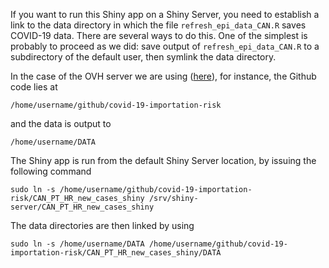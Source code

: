 If you want to run this Shiny app on a Shiny Server, you need to establish a link to the data directory in which the file `refresh_epi_data_CAN.R` saves COVID-19 data. There are several ways to do this. One of the simplest is probably to proceed as we did: save output of `refresh_epi_data_CAN.R` to a subdirectory of the default user, then symlink the data directory.

In the case of the OVH server we are using ([here](http://167.114.115.211:3838/)), for instance, the Github code lies at
```
/home/username/github/covid-19-importation-risk
```
and the data is output to
```
/home/username/DATA
```
The Shiny app is run from the default Shiny Server location, by issuing the following command 
```
sudo ln -s /home/username/github/covid-19-importation-risk/CAN_PT_HR_new_cases_shiny /srv/shiny-server/CAN_PT_HR_new_cases_shiny
```
The data directories are then linked by using
```
sudo ln -s /home/username/DATA /home/username/github/covid-19-importation-risk/CAN_PT_HR_new_cases_shiny/DATA
```
